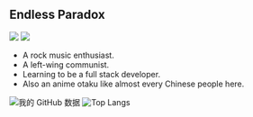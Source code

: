 ## Endless Paradox
![](https://img.shields.io/badge/main%20language-Go-00599C?logo=go) ![](https://img.shields.io/badge/major-network%20and%20database-E95420?logo=ubuntu) 

- A rock music enthusiast.
- A left-wing communist.
- Learning to be a full stack developer.
- Also an anime otaku like almost every Chinese people here.

![我的 GitHub 数据](https://github-readme-stats.vercel.app/api?username=EndlessParadox1&show_icons=true&line_height=20)
![Top Langs](https://github-readme-stats.vercel.app/api/top-langs/?username=EndlessParadox1&layout=compact&hide=Assembly)
